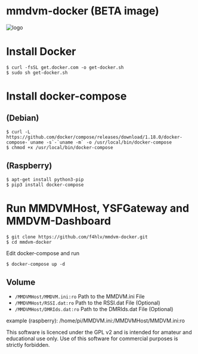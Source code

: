 # mmdvm-docker (BETA image)

![logo](https://i1.wp.com/www.gb7dd.co.uk/wp-content/uploads/2016/02/MMDVM-logo.jpg?w=900)

# Install Docker
```console
$ curl -fsSL get.docker.com -o get-docker.sh
$ sudo sh get-docker.sh
```

# Install docker-compose
## (Debian) ##
```console
$ curl -L https://github.com/docker/compose/releases/download/1.18.0/docker-compose-`uname -s`-`uname -m` -o /usr/local/bin/docker-compose
$ chmod +x /usr/local/bin/docker-compose
```

## (Raspberry) ##
```console
$ apt-get install python3-pip
$ pip3 install docker-compose
```

# Run MMDVMHost, YSFGateway and MMDVM-Dashboard
```console
$ git clone https://github.com/f4hlv/mmdvm-docker.git
$ cd mmdvm-docker
```
Edit docker-compose and run
```console
$ docker-compose up -d
```
## Volume
- `/MMDVMHost/MMDVM.ini:ro` Path to the MMDVM.ini File
- `/MMDVMHost/RSSI.dat:ro` Path to the RSSI.dat File (Optional)
- `/MMDVMHost/DMRIds.dat:ro` Path to the DMRIds.dat File (Optional)

example (raspberry): /home/pi/MMDVM.ini:/MMDVMHost/MMDVM.ini:ro


This software is licenced under the GPL v2 and is intended for amateur and educational use only. Use of this software for commercial purposes is strictly forbidden.
